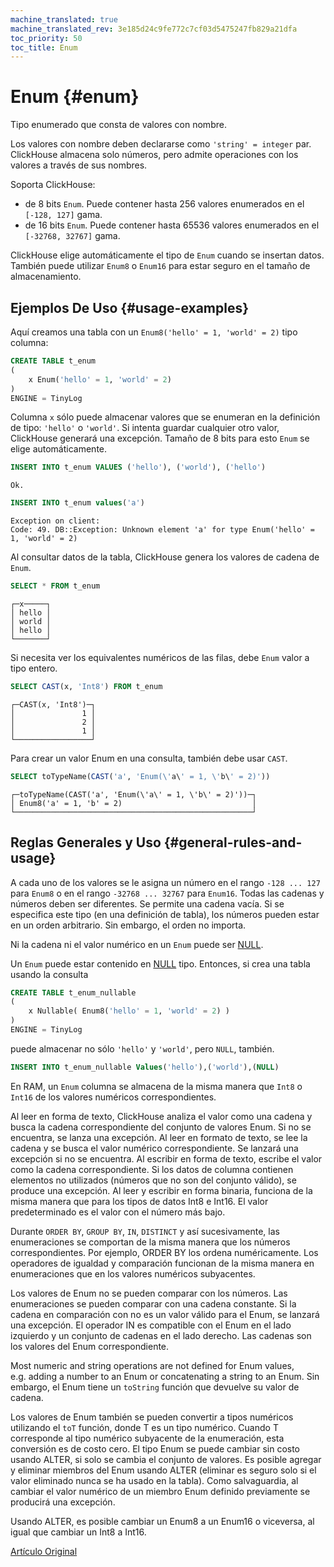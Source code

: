 ```yaml
---
machine_translated: true
machine_translated_rev: 3e185d24c9fe772c7cf03d5475247fb829a21dfa
toc_priority: 50
toc_title: Enum
---
```


# Enum {#enum}

Tipo enumerado que consta de valores con nombre.

Los valores con nombre deben declararse como `'string' = integer` par. ClickHouse almacena solo números, pero admite operaciones con los valores a través de sus nombres.

Soporta ClickHouse:

-   de 8 bits `Enum`. Puede contener hasta 256 valores enumerados en el `[-128, 127]` gama.
-   de 16 bits `Enum`. Puede contener hasta 65536 valores enumerados en el `[-32768, 32767]` gama.

ClickHouse elige automáticamente el tipo de `Enum` cuando se insertan datos. También puede utilizar `Enum8` o `Enum16` para estar seguro en el tamaño de almacenamiento.

## Ejemplos De Uso {#usage-examples}

Aquí creamos una tabla con un `Enum8('hello' = 1, 'world' = 2)` tipo columna:

``` sql
CREATE TABLE t_enum
(
    x Enum('hello' = 1, 'world' = 2)
)
ENGINE = TinyLog
```

Columna `x` sólo puede almacenar valores que se enumeran en la definición de tipo: `'hello'` o `'world'`. Si intenta guardar cualquier otro valor, ClickHouse generará una excepción. Tamaño de 8 bits para esto `Enum` se elige automáticamente.

``` sql
INSERT INTO t_enum VALUES ('hello'), ('world'), ('hello')
```

``` text
Ok.
```

``` sql
INSERT INTO t_enum values('a')
```

``` text
Exception on client:
Code: 49. DB::Exception: Unknown element 'a' for type Enum('hello' = 1, 'world' = 2)
```

Al consultar datos de la tabla, ClickHouse genera los valores de cadena de `Enum`.

``` sql
SELECT * FROM t_enum
```

``` text
┌─x─────┐
│ hello │
│ world │
│ hello │
└───────┘
```

Si necesita ver los equivalentes numéricos de las filas, debe `Enum` valor a tipo entero.

``` sql
SELECT CAST(x, 'Int8') FROM t_enum
```

``` text
┌─CAST(x, 'Int8')─┐
│               1 │
│               2 │
│               1 │
└─────────────────┘
```

Para crear un valor Enum en una consulta, también debe usar `CAST`.

``` sql
SELECT toTypeName(CAST('a', 'Enum(\'a\' = 1, \'b\' = 2)'))
```

``` text
┌─toTypeName(CAST('a', 'Enum(\'a\' = 1, \'b\' = 2)'))─┐
│ Enum8('a' = 1, 'b' = 2)                             │
└─────────────────────────────────────────────────────┘
```

## Reglas Generales y Uso {#general-rules-and-usage}

A cada uno de los valores se le asigna un número en el rango `-128 ... 127` para `Enum8` o en el rango `-32768 ... 32767` para `Enum16`. Todas las cadenas y números deben ser diferentes. Se permite una cadena vacía. Si se especifica este tipo (en una definición de tabla), los números pueden estar en un orden arbitrario. Sin embargo, el orden no importa.

Ni la cadena ni el valor numérico en un `Enum` puede ser [NULL](../../sql-reference/syntax.md).

Un `Enum` puede estar contenido en [NULL](nullable.md) tipo. Entonces, si crea una tabla usando la consulta

``` sql
CREATE TABLE t_enum_nullable
(
    x Nullable( Enum8('hello' = 1, 'world' = 2) )
)
ENGINE = TinyLog
```

puede almacenar no sólo `'hello'` y `'world'`, pero `NULL`, también.

``` sql
INSERT INTO t_enum_nullable Values('hello'),('world'),(NULL)
```

En RAM, un `Enum` columna se almacena de la misma manera que `Int8` o `Int16` de los valores numéricos correspondientes.

Al leer en forma de texto, ClickHouse analiza el valor como una cadena y busca la cadena correspondiente del conjunto de valores Enum. Si no se encuentra, se lanza una excepción. Al leer en formato de texto, se lee la cadena y se busca el valor numérico correspondiente. Se lanzará una excepción si no se encuentra.
Al escribir en forma de texto, escribe el valor como la cadena correspondiente. Si los datos de columna contienen elementos no utilizados (números que no son del conjunto válido), se produce una excepción. Al leer y escribir en forma binaria, funciona de la misma manera que para los tipos de datos Int8 e Int16.
El valor predeterminado es el valor con el número más bajo.

Durante `ORDER BY`, `GROUP BY`, `IN`, `DISTINCT` y así sucesivamente, las enumeraciones se comportan de la misma manera que los números correspondientes. Por ejemplo, ORDER BY los ordena numéricamente. Los operadores de igualdad y comparación funcionan de la misma manera en enumeraciones que en los valores numéricos subyacentes.

Los valores de Enum no se pueden comparar con los números. Las enumeraciones se pueden comparar con una cadena constante. Si la cadena en comparación con no es un valor válido para el Enum, se lanzará una excepción. El operador IN es compatible con el Enum en el lado izquierdo y un conjunto de cadenas en el lado derecho. Las cadenas son los valores del Enum correspondiente.

Most numeric and string operations are not defined for Enum values, e.g. adding a number to an Enum or concatenating a string to an Enum.
Sin embargo, el Enum tiene un `toString` función que devuelve su valor de cadena.

Los valores de Enum también se pueden convertir a tipos numéricos utilizando el `toT` función, donde T es un tipo numérico. Cuando T corresponde al tipo numérico subyacente de la enumeración, esta conversión es de costo cero.
El tipo Enum se puede cambiar sin costo usando ALTER, si solo se cambia el conjunto de valores. Es posible agregar y eliminar miembros del Enum usando ALTER (eliminar es seguro solo si el valor eliminado nunca se ha usado en la tabla). Como salvaguardia, al cambiar el valor numérico de un miembro Enum definido previamente se producirá una excepción.

Usando ALTER, es posible cambiar un Enum8 a un Enum16 o viceversa, al igual que cambiar un Int8 a Int16.

[Artículo Original](https://clickhouse.tech/docs/en/data_types/enum/) <!--hide-->
